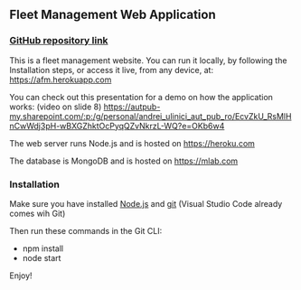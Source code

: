 ## Fleet Management Web Application

### [GitHub repository link](https://github.com/andreiulinici/fleet-management)

This is a fleet management website. You can run it locally, by following 
the Installation steps, or access it live, from any device, at:
https://afm.herokuapp.com

You can check out this presentation for a demo on how the application works: (video on slide 8)
https://autpub-my.sharepoint.com/:p:/g/personal/andrei_ulinici_aut_pub_ro/EcvZkU_RsMlHnCwWdj3pH-wBXGZhktOcPyqQZvNkrzL-WQ?e=OKb6w4


The web server runs Node.js and is hosted on https://heroku.com

The database is MongoDB and is hosted on https://mlab.com

### Installation

Make sure you have installed [Node.js](https://nodejs.org/en/) and [git](https://git-scm.com/) (Visual Studio Code already comes wih Git)

Then run these commands in the Git CLI:

* npm install
* node start

Enjoy!

